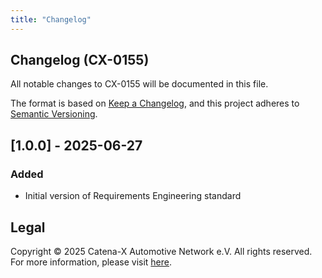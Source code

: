 ```yaml
---
title: "Changelog"
---
```


## Changelog (CX-0155)

All notable changes to CX-0155 will be documented in this file.

The format is based on [Keep a Changelog](https://keepachangelog.com/en/1.1.0/),
and this project adheres to [Semantic Versioning](https://semver.org/spec/v2.0.0.html).

## [1.0.0] - 2025-06-27

### Added

- Initial version of Requirements Engineering standard

## Legal

Copyright © 2025 Catena-X Automotive Network e.V. All rights reserved. For more information, please visit [here](/copyright).
